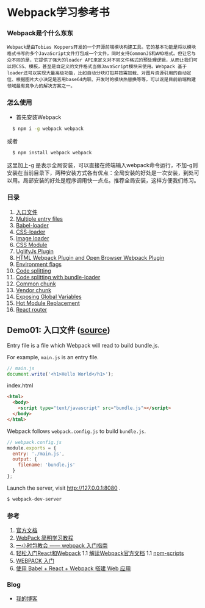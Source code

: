  

# Webpack学习参考书
	
### Webpack是个什么东东
	Webpack是由Tobias Koppers开发的一个开源前端模块构建工具。它的基本功能是将以模块格式书写的多个JavaScript文件打包成一个文件，同时支持CommonJS和AMD格式。但让它与众不同的是，它提供了强大的loader API来定义对不同文件格式的预处理逻辑，从而让我们可以将CSS、模板，甚至是自定义的文件格式当做JavaScript模块来使用。Webpack 基于loader还可以实现大量高级功能，比如自动分块打包并按需加载、对图片资源引用的自动定位、根据图片大小决定是否用base64内联、开发时的模块热替换等等，可以说是目前前端构建领域最有竞争力的解决方案之一。

### 怎么使用

* 首先安装Webpack

```sh
  $ npm i -g webpack webpack
```
或者

```sh
  $ npm install webpack webpack
```
这里加上-g 是表示全局安装，可以直接在终端输入webpack命令运行，不加-g则安装在当前目录下，两种安装方式各有优点：全局安装的好处是一次安装，到处可以用。局部安装的好处是程序调用快一点点。推荐全局安装，这样方便我们练习。

### 目录

1. [入口文件](#demo01-entry-file-source)
1. [Multiple entry files](#demo02-multiple-entry-files-source)
1. [Babel-loader](#demo03-babel-loader-source)
1. [CSS-loader](#demo04-css-loader-source)
1. [Image loader](#demo05-image-loader-source)
1. [CSS Module](#demo06-css-module-source)
1. [UglifyJs Plugin](#demo07-uglifyjs-plugin-source)
1. [HTML Webpack Plugin and Open Browser Webpack Plugin](#demo08-html-webpack-plugin-and-open-browser-webpack-plugin-source)
1. [Environment flags](#demo09-environment-flags-source)
1. [Code splitting](#demo10-code-splitting-source)
1. [Code splitting with bundle-loader](#demo11-code-splitting-with-bundle-loader-source)
1. [Common chunk](#demo12-common-chunk-source)
1. [Vendor chunk](#demo13-vendor-chunk-source)
1. [Exposing Global Variables](#demo14-exposing-global-variables-source)
1. [Hot Module Replacement](#demo15-hot-module-replacement-source)
1. [React router](#demo16-react-router-source)

## Demo01: 入口文件 ([source](https://github.com/bjtqti/how_to_use_webpack/tree/master/demo01))

Entry file is a file which Webpack will read to build bundle.js.

For example, `main.js` is an entry file.

```javascript
// main.js
document.write('<h1>Hello World</h1>');
```

index.html

```html
<html>
  <body>
    <script type="text/javascript" src="bundle.js"></script>
  </body>
</html>
```

Webpack follows `webpack.config.js` to build `bundle.js`.

```javascript
// webpack.config.js
module.exports = {
  entry: './main.js',
  output: {
    filename: 'bundle.js'
  }
};
```

Launch the server, visit http://127.0.0.1:8080 .

```bash
$ webpack-dev-server
```


### 参考

1. [官方文档](http://webpack.github.io/)
1. [WebPack 简明学习教程](http://www.jianshu.com/p/b95bbcfc590d)
1. [一小时包教会 —— webpack 入门指南](http://www.w2bc.com/Article/50764)
1. [轻松入门React和Webpack](https://segmentfault.com/a/1190000002767365)
    1.1 [解读Webpack官方文档](https://segmentfault.com/a/1190000003506497)
    1.1 [npm-scripts](http://blog.csdn.net/ricohzhanglong/article/details/50726256)
1. [WEBPACK 入门](http://www.jianshu.com/p/cc1e6f2d6380)
1. [使用 Babel + React + Webpack 搭建 Web 应用](http://www.tuicool.com/articles/yU73qay)

### Blog

* [我的博客](http://www.cnblogs.com/afrog)